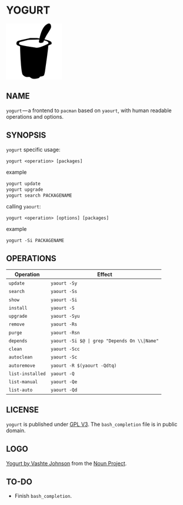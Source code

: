 # YOGURT

<img src="yogurt.png" width="152px" alt="yogurt logo">

## NAME

`yogurt` — a frontend to `pacman` based on `yaourt`, with human readable operations and options.

## SYNOPSIS

`yogurt` specific usage:

```
yogurt <operation> [packages]
```

example
```
yogurt update
yogurt upgrade
yogurt search PACKAGENAME
```

calling `yaourt`:

```
yogurt <operation> [options] [packages]
```

example
```
yogurt -Si PACKAGENAME
```

## OPERATIONS

| Operation 	| Effect	|
| ------------- |-------------  |
| `update`	| `yaourt -Sy`	|
| `search` 	| `yaourt -Ss` 	|
| `show` 	| `yaourt -Si`	|
| `install` 	| `yaourt -S`	|
| `upgrade` 	| `yaourt -Syu`	|
| `remove` 	| `yaourt -Rs`	|
| `purge` 	| `yaourt -Rsn`	|
| `depends`	| `yaourt -Si $@ \| grep "Depends On \\\|Name"` |
| `clean` 	| `yaourt -Scc`	|
| `autoclean` 	| `yaourt -Sc`	|
| `autoremove` 	| `yaourt -R $(yaourt -Qdtq)` |
| `list-installed`| `yaourt -Q` 	|
| `list-manual` 	| `yaourt -Qe` 	|
| `list-auto` 	| `yaourt -Qd` 	|


## LICENSE

`yogurt` is published under [GPL V3](LICENSE.md). The `bash_completion` file is in public domain.

## LOGO

[Yogurt by Vashte Johnson](https://thenounproject.com/term/yogurt/52570/) from the [Noun Project](https://thenounproject.com/).

## TO-DO

* Finish `bash_completion`.
